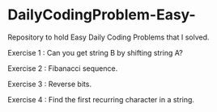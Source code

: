 # DailyCodingProblem-Easy-
Repository to hold Easy Daily Coding Problems that I solved.

Exercise 1 : Can you get string B by shifting string A?

Exercise 2 : Fibanacci sequence.

Exercise 3 : Reverse bits. 

Exercise 4 : Find the first recurring character in a string.